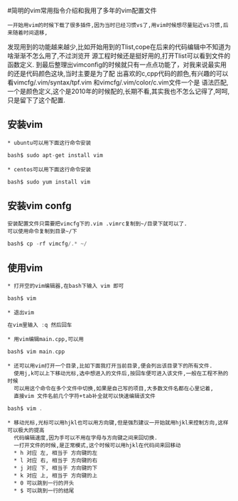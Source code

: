 #简明的vim常用指令介绍和我用了多年的vim配置文件

    一开始用vim的时候下载了很多插件,因为当时已经习惯vs了,用vim时候想尽量贴近vs习惯,后来随着时间退移, 
发现用到的功能越来越少,比如开始用到的Tlist,cope在后来的代码编辑中不知道为啥渐渐不怎么用了,不过浏览开
源工程时候还是挺好用的,打开Tlist可以看到文件的函数定义. 
    到最后整理出vimconfig的时候就只有一点点功能了，对我来说最实用的还是代码颜色这块,当时主要是为了配
出喜欢的c,cpp代码的颜色,有兴趣的可以看vimcfg/.vim/syntax/tpf.vim 和vimcfg/.vim/color/c.vim文件一个是
语法匹配,一个是颜色定义,这个是2010年的时候配的,长期不看,其实我也不怎么记得了,呵呵,只是留下了这个配置. 

## 安装vim
    * ubuntu可以用下面这行命令安装
```c
bash$ sudo apt-get install vim 
```
    * centos可以用下面这行命令安装
```c
bash$ sudo yum install vim 
```

## 安装vim confg
    安装配置文件只需要把vimcfg下的.vim .vimrc复制到~/目录下就可以了. 
    可以使用命令复制到目录~/下
```c
bash$ cp -rf vimcfg/.* ~/
```

## 使用vim
    * 打开空的vim编辑器,在bash下输入 vim 即可
```c
bash$ vim 
```

	* 退出vim
```c
在vim里输入 :q 然后回车
```

    * 用vim编辑main.cpp,可以用
```c
bash$ vim main.cpp
```

    * 还可以用vim打开一个目录,比如下面我打开当前目录,便会列出该目录下的所有文件. 
      使用j,k可以上下移动光标,选中想进入的文件后,按回车便可进入该文件,一般在工程不熟的时候
      可以用这个命令在多个文件中切换,如果是自己写的项目,大多数文件名都在心里记着, 
      直接vim 文件名前几个字符+tab补全就可以快速编辑该文件
```c
bash$ vim .
```
	* 移动光标,光标可以用hjkl也可以用方向键,但是强烈建议一开始就用hjkl来控制方向,这样可以极大的提高
	  代码编辑速度,因为手可以不用在字母与方向键之间来回切换.
	  一打开文件的时候,是正常模式,这个时候可以用hjkl在代码间来回移动
	  * h 对应 左, 相当于 方向键的左
	  * l 对应 右, 相当于 方向键的右
	  * j 对应 下, 相当于 方向键的下
	  * k 对应 上, 相当于 方向键的上
	  * 0 可以跳到一行的开头
	  * $ 可以跳到一行的结尾

	


